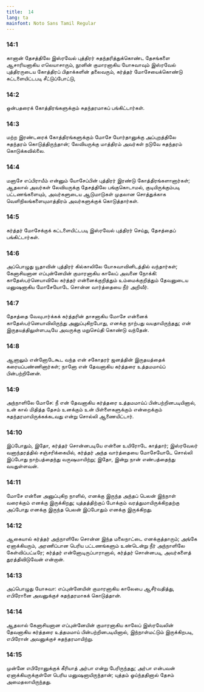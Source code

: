 ```yaml
---
title:  14
lang: ta
mainfont: Noto Sans Tamil Regular
---
```


###  14:1

கானான் தேசத்திலே இஸ்ரவேல் புத்திரர் சுதந்தரித்துக்கொண்ட தேசங்களை ஆசாரியனாகிய எலெயாசாரும், நூனின் குமாரனாகிய யோசுவாவும் இஸ்ரவேல் புத்திரருடைய கோத்திரப் பிதாக்களின் தலைவரும், கர்த்தர் மோசேயைக்கொண்டு கட்டளையிட்டபடி சீட்டுப்போட்டு,

###  14:2

ஒன்பதரைக் கோத்திரங்களுக்கும் சுதந்தரமாகப் பங்கிட்டார்கள்.

###  14:3

மற்ற இரண்டரைக் கோத்திரங்களுக்கும் மோசே யோர்தானுக்கு அப்புறத்திலே சுதந்தரம் கொடுத்திருந்தான்; லேவியருக்கு மாத்திரம் அவர்கள் நடுவே சுதந்தரம் கொடுக்கவில்லை.

###  14:4

மனாசே எப்பிராயீம் என்னும் யோசேப்பின் புத்திரர் இரண்டு கோத்திரங்களானார்கள்; ஆதலால் அவர்கள் லேவியருக்கு தேசத்திலே பங்குகொடாமல், குடியிருக்கும்படி பட்டணங்களையும், அவர்களுடைய ஆடுமாடுகள் முதலான சொத்துக்காக வெளிநிலங்களையுமாத்திரம் அவர்களுக்குக் கொடுத்தார்கள்.

###  14:5

கர்த்தர் மோசேக்குக் கட்டளையிட்டபடி இஸ்ரவேல் புத்திரர் செய்து, தேசத்தைப் பங்கிட்டார்கள்.

###  14:6

அப்பொழுது யூதாவின் புத்திரர் கில்காலிலே யோசுவாவினிடத்தில் வந்தார்கள்; கேனாசியனான எப்புன்னேயின் குமாரனாகிய காலேப் அவனை நோக்கி: காதேஸ்பர்னெயாவிலே கர்த்தர் என்னைக்குறித்தும் உம்மைக்குறித்தும் தேவனுடைய மனுஷனாகிய மோசேயோடே சொன்ன வார்த்தையை நீர் அறிவீர்.

###  14:7

தேசத்தை வேவுபார்க்கக் கர்த்தரின் தாசனாகிய மோசே என்னைக் காதேஸ்பர்னெயாவிலிருந்து அனுப்புகிறபோது, எனக்கு நாற்பது வயதாயிருந்தது; என் இருதயத்திலுள்ளபடியே அவருக்கு மறுசெய்தி கொண்டு வந்தேன்.

###  14:8

ஆனாலும் என்னோடேகூட வந்த என் சகோதரர் ஜனத்தின் இருதயத்தைக் கரையப்பண்ணினார்கள்; நானோ என் தேவனாகிய கர்த்தரை உத்தமமாய்ப் பின்பற்றினேன்.

###  14:9

அந்நாளிலே மோசே: நீ என் தேவனாகிய கர்த்தரை உத்தமமாய்ப் பின்பற்றினபடியினால், உன் கால் மிதித்த தேசம் உனக்கும் உன் பிள்ளைகளுக்கும் என்றைக்கும் சுதந்தரமாயிருக்கக்கடவது என்று சொல்லி ஆணையிட்டார்.

###  14:10

இப்போதும், இதோ, கர்த்தர் சொன்னபடியே என்னை உயிரோடே காத்தார்; இஸ்ரவேலர் வனாந்தரத்தில் சஞ்சரிக்கையில், கர்த்தர் அந்த வார்த்தையை மோசேயோடே சொல்லி இப்போது நாற்பத்தைந்து வருஷமாயிற்று; இதோ, இன்று நான் எண்பத்தைந்து வயதுள்ளவன்.

###  14:11

மோசே என்னை அனுப்புகிற நாளில், எனக்கு இருந்த அந்தப் பெலன் இந்நாள் வரைக்கும் எனக்கு இருக்கிறது; யுத்தத்திற்குப் போக்கும் வரத்துமாயிருக்கிறதற்கு அப்போது எனக்கு இருந்த பெலன் இப்போதும் எனக்கு இருக்கிறது.

###  14:12

ஆகையால் கர்த்தர் அந்நாளிலே சொன்ன இந்த மலைநாட்டை எனக்குத்தாரும்; அங்கே ஏனாக்கியரும், அரணிப்பான பெரிய பட்டணங்களும் உண்டென்று நீர் அந்நாளிலே கேள்விப்பட்டீரே; கர்த்தர் என்னோடிருப்பாரானால், கர்த்தர் சொன்னபடி, அவர்களைத் துரத்திவிடுவேன் என்றான்.

###  14:13

அப்பொழுது யோசுவா: எப்புன்னேயின் குமாரனாகிய காலேபை ஆசீர்வதித்து, எபிரோனை அவனுக்குச் சுதந்தரமாகக் கொடுத்தான்.

###  14:14

ஆதலால் கேனாசியனான எப்புன்னேயின் குமாரனாகிய காலேப் இஸ்ரவேலின் தேவனாகிய கர்த்தரை உத்தமமாய் பின்பற்றினபடியினால், இந்நாள்மட்டும் இருக்கிறபடி, எபிரோன் அவனுக்குச் சுதந்தரமாயிற்று.

###  14:15

முன்னே எபிரோனுக்குக் கீரியாத் அர்பா என்று பேரிருந்தது; அர்பா என்பவன் ஏனாக்கியருக்குள்ளே பெரிய மனுஷனாயிருந்தான்; யுத்தம் ஓய்ந்ததினால் தேசம் அமைதலாயிருந்தது.

